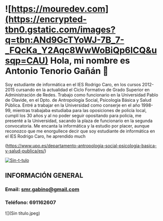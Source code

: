# ![https://mouredev.com](https://encrypted-tbn0.gstatic.com/images?q=tbn:ANd9GcTYoWJ-7B_7-_FQcKa_Y2Aqc8WwWoBiQp6ICQ&usqp=CAU) Hola, mi nombre es Antonio Tenorio Gañán 👋
Soy estudiante de informática en el IES Rodrigo Caro, en los cursos 2012-2015 cursando en la actualidad el Ciclo Formativo de Grado Superior en Administración de Redes.
Trabajo como funcionario en la Universidad Pablo de Olavide, en el Dpto. de Antropología Social, Psicología Básica y Salud Pública. Entré a trabajar en la Universidad como conserje en el año 1998-99, mientras trabajaba estudiaba para las oposiciones de policía local, cumplí los 30 años y al no poder seguir opositando para policía, me presenté a la Universidad, sacando la plaza de funcionario en la segunda convocatoria.
Me encanta la informática y la estudio por placer, aunque reconozco que me enorgullece decir que soy estudiante de informática en el IES Rodrigo Caro, he aprendido much


(https://www.upo.es/departamento-antropologia-social-psicologia-basica-y-salud-publica/es/)

<a href='https://postimages.org/' target='_blank'><img src='https://i.postimg.cc/xqrYch2v/Sin-t-tulo.jpg' border='0' alt='Sin-t-tulo'/></a>

## INFORMACIÓN GENERAL
### Email: smr.gabino@gmail.com
### Teléfono: 691162607

![](Sin título.jpeg)


